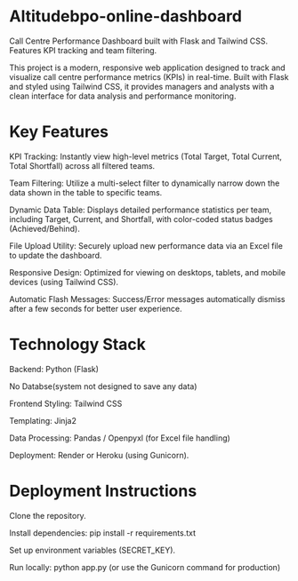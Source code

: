 # Altitudebpo-online-dashboard
Call Centre Performance Dashboard built with Flask and Tailwind CSS. Features KPI tracking and team filtering.

This project is a modern, responsive web application designed to track and visualize call centre performance metrics (KPIs) in real-time. Built with Flask and styled using Tailwind CSS, it provides managers and analysts with a clean interface for data analysis and performance monitoring.

# Key Features
KPI Tracking: Instantly view high-level metrics (Total Target, Total Current, Total Shortfall) across all filtered teams.

Team Filtering: Utilize a multi-select filter to dynamically narrow down the data shown in the table to specific teams.

Dynamic Data Table: Displays detailed performance statistics per team, including Target, Current, and Shortfall, with color-coded status badges (Achieved/Behind).

File Upload Utility: Securely upload new performance data via an Excel file to update the dashboard.

Responsive Design: Optimized for viewing on desktops, tablets, and mobile devices (using Tailwind CSS).

Automatic Flash Messages: Success/Error messages automatically dismiss after a few seconds for better user experience.

# Technology Stack
Backend: Python (Flask)

No Databse(system not designed to save any data)

Frontend Styling: Tailwind CSS

Templating: Jinja2

Data Processing: Pandas / Openpyxl (for Excel file handling)

Deployment: Render or Heroku (using Gunicorn).

# Deployment Instructions
Clone the repository.

Install dependencies: pip install -r requirements.txt

Set up environment variables (SECRET_KEY).

Run locally: python app.py (or use the Gunicorn command for production)
